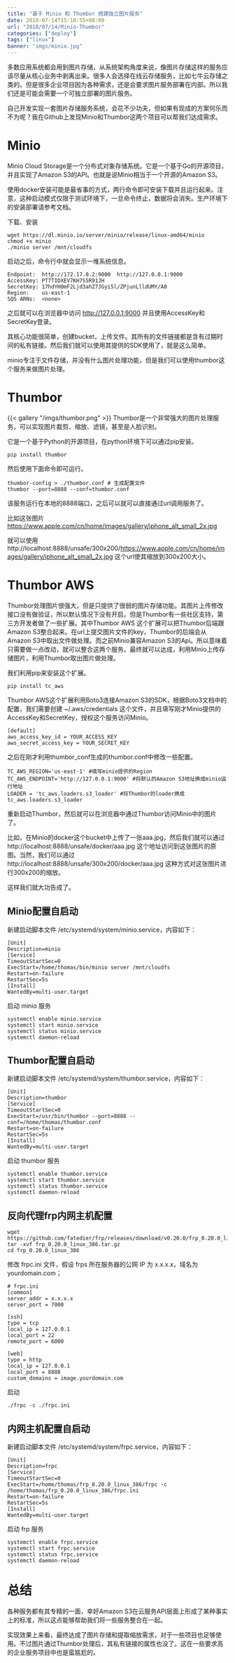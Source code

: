 ```yaml
---
title: "基于 Minio 和 Thumbor 搭建独立图片服务"
date: 2018-07-14T15:10:55+08:00
url: "2018/07/14/Minio-Thumbor"
categories: ["deploy"]
tags: ["linux"]
banner: "imgs/minio.jpg"
---
```


多数应用系统都会用到图片存储，从系统架构角度来说，像图片存储这样的服务应该尽量从核心业务中剥离出来。很多人会选择在线云存储服务，比如七牛云存储之类的。但是很多企业项目因为各种需求，还是会要求图片服务部署在内部。所以我们还是可能会需要一个可独立部署的图片服务。

自己开发实现一套图片存储服务系统，会花不少功夫，但如果有现成的方案何乐而不为呢？我在Github上发现Minio和Thumbor这两个项目可以帮我们达成需求。

<!--more-->
# Minio
Minio Cloud Storage是一个分布式对象存储系统。它是一个基于Go的开源项目，并且实现了Amazon S3的API。也就是说Minio相当于一个开源的Amazon S3。

使用docker安装可能是最省事的方式，两行命令即可安装下载并且运行起来。注意，这种启动模式仅限于测试环境下，一旦命令终止，数据将会消失。生产环境下的安装部署请参考文档。

下载、安装
```
wget https://dl.minio.io/server/minio/release/linux-amd64/minio
chmod +x minio
./minio server /mnt/cloudfs
```
启动之后，命令行中就会显示一堆系统信息。
```
Endpoint:  http://172.17.0.2:9000  http://127.0.0.1:9000
AccessKey: PT7TIDXEV7KH7S5R91JH
SecretKey: 17hdYH0mF2Ljd3ahZ7JGyi5l/ZPjunLlldUMY/A0
Region:    us-east-1
SQS ARNs:  <none>
```
之后就可以在浏览器中访问 http://127.0.0.1:9000 并且使用AccessKey和SecretKey登录。

其核心功能很简单，创建bucket，上传文件。其所有的文件链接都是含有过期时间的私有链接。然后我们就可以使用其提供的SDK使用了，就是这么简单。

minio专注于文件存储，并没有什么图片处理功能，但是我们可以使用thumbor这个服务来做图片处理。

# Thumbor
{{< gallery "/imgs/thumbor.png" >}}
Thumbor是一个非常强大的图片处理服务，可以实现图片裁剪、缩放、滤镜，甚至是人脸识别。

它是一个基于Python的开源项目，在python环境下可以通过pip安装。
```
pip install thumbor
```
然后使用下面命令即可运行。
```
thumbor-config > ./thumbor.conf # 生成配置文件
thumbor --port=8888 --conf=thumbor.conf
```
该服务运行在本地的8888端口，之后可以就可以直接通过url调用服务了。

比如这张图片 https://www.apple.com/cn/home/images/gallery/iphone_alt_small_2x.jpg

就可以使用 http://localhost:8888/unsafe/300x200/https://www.apple.com/cn/home/images/gallery/iphone_alt_small_2x.jpg 这个url使其缩放到300x200大小。

# Thumbor AWS
Thumbor处理图片很强大，但是只提供了很弱的图片存储功能。其图片上传修改接口没有做验证，所以默认情况下没有开启。但是Thumbor有一些社区支持，第三方开发者做了一些扩展。其中Thumbor AWS 这个扩展可以把Thumbor后端跟Amazon S3整合起来。在url上提交图片文件的key，Thumbor的后端会从Amazon S3中取出文件做处理。而之前Minio兼容Amazon S3的Api。所以意味着只需要做一点改动，就可以整合这两个服务。最终就可以达成，利用Minio上传存储图片，利用Thumbor取出图片做处理。

我们利用pip来安装这个扩展。
```
pip install tc_aws
```
Thumbor AWS这个扩展利用Boto3连接Amazon S3的SDK，根据Boto3文档中的配置，我们需要创建 ~/.aws/credentials 这个文件，并且填写刚才Minio提供的AccessKey和SecretKey，授权这个服务访问Minio。
```
[default]
aws_access_key_id = YOUR_ACCESS_KEY
aws_secret_access_key = YOUR_SECRET_KEY
```
之后在刚才利用thumbor_conf生成的thumbor.conf中修改一些配置。
```
TC_AWS_REGION='us-east-1' #填写minio提供的Region
TC_AWS_ENDPOINT='http://127.0.0.1:9000' #将默认的Amazon S3地址换成minio运行地址
LOADER = 'tc_aws.loaders.s3_loader' #将Thumbor的loader换成tc_aws.loaders.s3_loader
```
重新启动Thumbor，然后就可以在浏览器中通过Thumbor访问Minio中的图片了。

比如，在Minio的docker这个bucket中上传了一张aaa.jpg，然后我们就可以通过 http://localhost:8888/unsafe/docker/aaa.jpg 这个地址访问到这张图片的原图。当然，我们可以通过 http://localhost:8888/unsafe/300x200/docker/aaa.jpg 这种方式对这张图片进行300x200的缩放。

这样我们就大功告成了。

## Minio配置自启动

新建启动脚本文件 /etc/systemd/system/minio.service，内容如下：
```
[Unit]
Description=minio
[Service]
TimeoutStartSec=0
ExecStart=/home/thomas/bin/minio server /mnt/cloudfs
Restart=on-failure
RestartSec=5s
[Install]
WantedBy=multi-user.target
```
启动 minio 服务
```
systemctl enable minio.service
systemctl start minio.service
systemctl status minio.service
systemctl daemon-reload
```

## Thumbor配置自启动

新建启动脚本文件 /etc/systemd/system/thumbor.service，内容如下：
```
[Unit]
Description=thumbor
[Service]
TimeoutStartSec=0
ExecStart=/usr/bin/thumbor --port=8888 --conf=/home/thomas/thumbor.conf
Restart=on-failure
RestartSec=5s
[Install]
WantedBy=multi-user.target
```
启动 thumbor 服务
```
systemctl enable thumbor.service
systemctl start thumbor.service
systemctl status thumbor.service
systemctl daemon-reload
```

## 反向代理frp内网主机配置
```
wget https://github.com/fatedier/frp/releases/download/v0.20.0/frp_0.20.0_linux_386.tar.gz
tar -xvf frp_0.20.0_linux_386.tar.gz
cd frp_0.20.0_linux_386
```
修改 frpc.ini 文件，假设 frps 所在服务器的公网 IP 为 x.x.x.x，域名为yourdomain.com；
```
# frpc.ini
[common]
server_addr = x.x.x.x
server_port = 7000

[ssh]
type = tcp
local_ip = 127.0.0.1
local_port = 22
remote_port = 6000

[web]
type = http
local_ip = 127.0.0.1
local_port = 8888
custom_domains = image.yourdomain.com
```
启动
```
./frpc -c ./frpc.ini
```

## 内网主机配置自启动

新建启动脚本文件 /etc/systemd/system/frpc.service，内容如下：
```
[Unit]
Description=frpc
[Service]
TimeoutStartSec=0
ExecStart=/home/thomas/frp_0.20.0_linux_386/frpc -c /home/thomas/frp_0.20.0_linux_386/frpc.ini
Restart=on-failure
RestartSec=5s
[Install]
WantedBy=multi-user.target
```
启动 frp 服务
```
systemctl enable frpc.service
systemctl start frpc.service
systemctl status frpc.service
systemctl daemon-reload
```

# 总结
各种服务都有其专精的一面，幸好Amazon S3在云服务API层面上形成了某种事实上的标准，所以这点能够帮助我们将一些服务整合在一起。

实现效果上来看，最终达成了图片存储和提取缩放需求，对于一些项目也足够使用。不过图片通过Thumbor处理后，其私有链接的属性也没了。这在一些要求高的企业服务项目中也是蛮尴尬的。
<!--more-->
